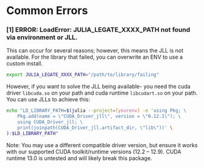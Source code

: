 # Common Errors
### [1] ERROR: LoadError: JULIA_LEGATE_XXXX_PATH not found via environment or JLL.
This can occur for several reasons; however, this means the JLL is not available.
For the library that failed, you can overwrite an ENV to use a custom install.
```bash
export JULIA_LEGATE_XXXX_PATH="/path/to/library/failing"
```

However, if you want to solve the JLL being available- you need the cuda driver `libcuda.so` on your path and cuda runtime `libcudart.so` on your path. You can use JLLs to achieve this:

```bash
echo "LD_LIBRARY_PATH=$(julia --project=[yourenv] -e 'using Pkg; \
    Pkg.add(name = \"CUDA_Driver_jll\", version = \"0.12.1\"); \
    using CUDA_Driver_jll; \
    print(joinpath(CUDA_Driver_jll.artifact_dir, \"lib\"))' \
):$LD_LIBRARY_PATH"
```

Note: You may use a different compatible driver version, but ensure it works with our supported CUDA toolkit/runtime versions (12.2 – 12.9). CUDA runtime 13.0 is untested and will likely break this package.